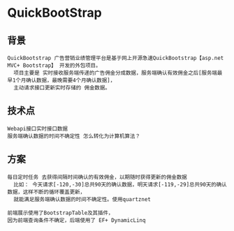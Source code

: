 # QuickBootStrap

## 背景
    QuickBootstrap 广告营销业绩管理平台是基于网上开源急速QuickBootstrap【asp.net MVC+ Bootstrap】 开发的外包项目。
      项目主要是 实时接收服务端传递的广告佣金分成数据，服务端确认有效佣金之后[服务端最早1个月确认数据，最晚需要4个月确认数据]，  
      主动请求接口更新实时存储的 佣金数据。
    
## 技术点
    Webapi接口实时接口数据
    服务端确认数据的时间不确定性 怎么转化为计算机算法？
## 方案    
    每日定时任务 去获得间隔时间确认的有效佣金，以期随时获得更新的佣金数据
      比如： 今天请求[-120,-30]总共90天的确认数据，明天请求[-119,-29]总共90天的确认数据，这样不断的循环覆盖更新，                     
      就能满足服务端确认数据的时间不确定性。使用quartznet
    
    前端展示使用了BootstrapTable及其插件，
    因为前端查询条件不确定，后端使用了 EF+ DynamicLinq
    
    
